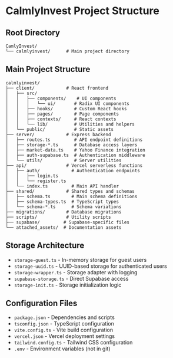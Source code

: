# CalmlyInvest Project Structure

## Root Directory
```
CamlyInvest/
└── calmlyinvest/      # Main project directory
```

## Main Project Structure
```
calmlyinvest/
├── client/            # React frontend
│   ├── src/
│   │   ├── components/    # UI components
│   │   │   └── ui/       # Radix UI components
│   │   ├── hooks/        # Custom React hooks
│   │   ├── pages/        # Page components
│   │   ├── contexts/     # React contexts
│   │   └── lib/          # Utilities and helpers
│   └── public/           # Static assets
├── server/            # Express backend
│   ├── routes.ts         # API endpoint definitions
│   ├── storage-*.ts      # Database access layers
│   ├── market-data.ts    # Yahoo Finance integration
│   ├── auth-supabase.ts  # Authentication middleware
│   └── utils/            # Server utilities
├── api/               # Vercel serverless functions
│   ├── auth/            # Authentication endpoints
│   │   ├── login.ts
│   │   └── register.ts
│   └── index.ts         # Main API handler
├── shared/            # Shared types and schemas
│   ├── schema.ts        # Main schema definitions
│   ├── schema-types.ts  # TypeScript types
│   └── schema-*.ts      # Schema variations
├── migrations/        # Database migrations
├── scripts/           # Utility scripts
├── supabase/         # Supabase-specific files
└── attached_assets/  # Documentation assets
```

## Storage Architecture
- `storage-guest.ts` - In-memory storage for guest users
- `storage-uuid.ts` - UUID-based storage for authenticated users
- `storage-wrapper.ts` - Storage adapter with logging
- `supabase-storage.ts` - Direct Supabase access
- `storage-init.ts` - Storage initialization logic

## Configuration Files
- `package.json` - Dependencies and scripts
- `tsconfig.json` - TypeScript configuration
- `vite.config.ts` - Vite build configuration
- `vercel.json` - Vercel deployment settings
- `tailwind.config.ts` - Tailwind CSS configuration
- `.env` - Environment variables (not in git)